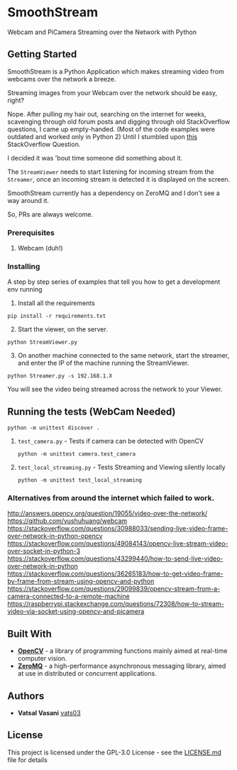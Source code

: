 # SmoothStream 
Webcam and PiCamera Streaming over the Network with Python


## Getting Started
SmoothStream is a Python Application which makes streaming video from webcams over the network a breeze.

Streaming images from your Webcam over the network should be easy, right?

Nope. After pulling my hair out, searching on the internet for weeks, scavenging through old forum posts and digging through old StackOverflow questions, I came up empty-handed. (Most of the code examples were outdated and worked only in Python 2)
Until I stumbled upon [this](https://stackoverflow.com/questions/43817161/how-to-send-opencv-video-footage-over-zeromq-sockets) StackOverflow Question.

I decided it was 'bout time someone did something about it.

The `StreamViewer` needs to start listening for incoming stream from the `Streamer`, once an incoming stream is detected it is displayed on the screen.

SmoothStream currently has a dependency on ZeroMQ and I don't see a way around it.

So, PRs are always welcome.


### Prerequisites

1. Webcam (duh!)

### Installing

A step by step series of examples that tell you how to get a development env running

1. Install all the requirements

```
pip install -r requirements.txt
```

2. Start the viewer, on the server.
```
python StreamViewer.py
```

3. On another machine connected to the same network, start the streamer, and enter the IP of the machine running the StreamViewer.
```
python Streamer.py -s 192.168.1.X
```

You will see the video being streamed across the network to your Viewer.

## Running the tests (WebCam Needed)
```
python -m unittest discover .
```

1. `test_camera.py` - Tests if camera can be detected with OpenCV

    `python -m unittest camera.test_camera`

2. `test_local_streaming.py` - Tests Streaming and Viewing silently locally

    `python -m unittest test_local_streaming`




### Alternatives from around the internet which failed to work.
http://answers.opencv.org/question/19055/video-over-the-network/
https://github.com/yushuhuang/webcam
https://stackoverflow.com/questions/30988033/sending-live-video-frame-over-network-in-python-opencv
https://stackoverflow.com/questions/49084143/opencv-live-stream-video-over-socket-in-python-3
https://stackoverflow.com/questions/43299440/how-to-send-live-video-over-network-in-python
https://stackoverflow.com/questions/36265183/how-to-get-video-frame-by-frame-from-stream-using-opencv-and-python
https://stackoverflow.com/questions/29099839/opencv-stream-from-a-camera-connected-to-a-remote-machine
https://raspberrypi.stackexchange.com/questions/72308/how-to-stream-video-via-socket-using-opencv-and-picamera



## Built With

* **[OpenCV](http://opencv-python-tutroals.readthedocs.io/en/latest/py_tutorials/py_setup/py_intro/py_intro.html)** - a library of programming functions mainly aimed at real-time computer vision.
* **[ZeroMQ](http://zeromq.org/bindings:python)** - a high-performance asynchronous messaging library, aimed at use in distributed or concurrent applications.

## Authors

* **Vatsal Vasani** [vats03](https://github.com/vats03)


## License
This project is licensed under the GPL-3.0 License - see the [LICENSE.md](LICENSE.md) file for details

